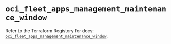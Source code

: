 # `oci_fleet_apps_management_maintenance_window`

Refer to the Terraform Registory for docs: [`oci_fleet_apps_management_maintenance_window`](https://registry.terraform.io/providers/oracle/oci/6.18.0/docs/resources/fleet_apps_management_maintenance_window).
